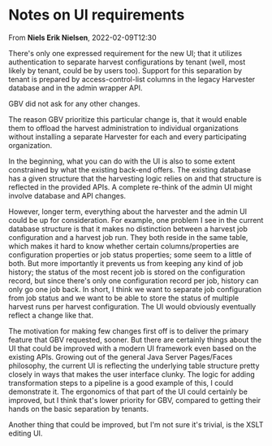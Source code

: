 # Notes on UI requirements

From **Niels Erik Nielsen**, 2022-02-09T12:30

There's only one expressed requirement for the new UI; that it utilizes authentication to separate harvest configurations by tenant (well, most likely by tenant, could be by users too). Support for this separation by tenant is prepared by access-control-list columns in the legacy Harvester database and in the admin wrapper API.

GBV did not ask for any other changes.

The reason GBV prioritize this particular change is, that it would enable them to offload the harvest administration to individual organizations without installing a separate Harvester for each and every participating organization.

In the beginning, what you can do with the UI is also to some extent constrained by what the existing back-end offers. The existing database has a given structure that the harvesting logic relies on and that structure is reflected in the provided APIs. A complete re-think of the admin UI might involve database and API changes.

However, longer term, everything about the harvester and the admin UI could be up for consideration. For example, one problem I see in the current database structure is that it makes no distinction between a harvest job configuration and a harvest job run. They both reside in the same table, which makes it hard to know whether certain columns/properties are configuration properties or job status properties; some seem to a little of both. But more importantly it prevents us from keeping any kind of job history; the status of the most recent job is stored on the configuration record, but since there's only one configuration record per job, history can only go one job back. In short, I think we want to separate job configuration from job status and we want to be able to store the status of multiple harvest runs per harvest configuration. The UI would obviously eventually reflect a change like that.

The motivation for making few changes first off is to deliver the primary feature that GBV requested, sooner. But there are certainly things about the UI that could be improved with a modern UI framework even based on the existing APIs. Growing out of the general Java Server Pages/Faces philosophy, the current UI is reflecting the underlying table structure pretty closely in ways that makes the user interface clunky. The logic for adding transformation steps to a pipeline is a good example of this, I could demonstrate it. The ergonomics of that part of the UI could certainly be improved, but I think that's lower priority for GBV, compared to getting their hands on the basic separation by tenants.

Another thing that could be improved, but I'm not sure it's trivial, is the XSLT editing UI.


